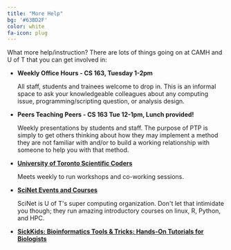 ```yaml
---
title: "More Help"
bg: '#63BD2F'
color: white
fa-icon: plug
---
```


What more help/instruction? There are lots of things going on at CAMH and U of T that you can get involved in: 

- **Weekly Office Hours - CS 163, Tuesday 1-2pm**

  All staff, students and trainees welcome to drop in. This is an informal space to ask your knowledgeable colleagues about any computing issue, programming/scripting question, or analysis design.

- **Peers Teaching Peers - CS 163 Tue 12-1pm, Lunch provided!**

  Weekly presentations by students and staff. The purpose of PTP is simply to get others thinking about how they may implement a method they are not familiar with and/or to build a working relationship with someone to help you with that method. 
  
- **[University of Toronto Scientific Coders](http://uoftcoders.github.io/studyGroup/)**

  Meets weekly to run workshops and co-working sessions. 

- **[SciNet Events and Courses](https://support.scinet.utoronto.ca/education/browse.php)**

  SciNet is U of T's super computing organization. Don't let that intimidate you though; they run amazing introductory courses on linux, R, Python, and HPC.
  
- **[SickKids: Bioinformatics Tools & Tricks: Hands-On Tutorials for Biologists](https://ccm.sickkids.ca/?page_id=53)**

